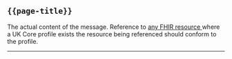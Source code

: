 ## <code>{{page-title}}</code>
The actual content of the message. Reference to <a href="https://www.hl7.org/fhir/r4/resourcelist.html">any FHIR resource </a>where a UK Core profile exists the resource being referenced should conform to the profile.

---

